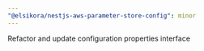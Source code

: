 ```yaml
---
"@elsikora/nestjs-aws-parameter-store-config": minor
---
```


Refactor and update configuration properties interface

